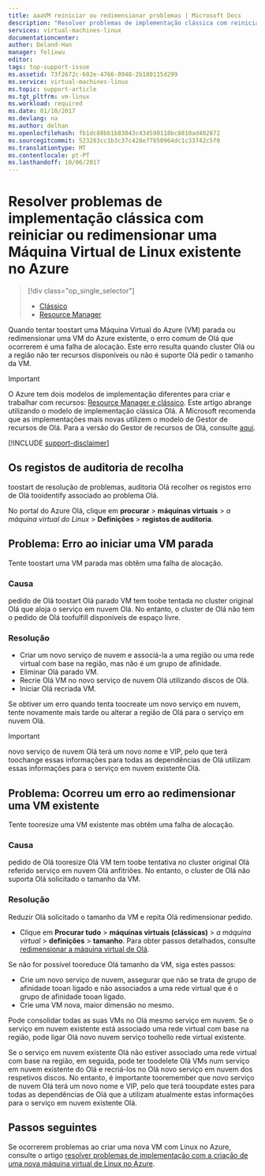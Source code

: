 ```yaml
---
title: aaaVM reiniciar ou redimensionar problemas | Microsoft Docs
description: "Resolver problemas de implementação clássica com reiniciar ou redimensionar uma Máquina Virtual de Linux existente no Azure"
services: virtual-machines-linux
documentationcenter: 
author: Deland-Han
manager: felixwu
editor: 
tags: top-support-issue
ms.assetid: 73f2672c-602e-4766-8948-2b180115d299
ms.service: virtual-machines-linux
ms.topic: support-article
ms.tgt_pltfrm: vm-linux
ms.workload: required
ms.date: 01/10/2017
ms.devlang: na
ms.author: delhan
ms.openlocfilehash: fb1dc88bb1b83043c434590118bc8810ad402872
ms.sourcegitcommit: 523283cc1b3c37c428e77850964dc1c33742c5f0
ms.translationtype: MT
ms.contentlocale: pt-PT
ms.lasthandoff: 10/06/2017
---
```

# <a name="troubleshoot-classic-deployment-issues-with-restarting-or-resizing-an-existing-linux-virtual-machine-in-azure"></a>Resolver problemas de implementação clássica com reiniciar ou redimensionar uma Máquina Virtual de Linux existente no Azure
> [!div class="op_single_selector"]
> * [Clássico](restart-resize-error-troubleshooting.md)
> * [Resource Manager](../restart-resize-error-troubleshooting.md?toc=%2fazure%2fvirtual-machines%2flinux%2ftoc.json)
> 
> 

Quando tentar toostart uma Máquina Virtual do Azure (VM) parada ou redimensionar uma VM do Azure existente, o erro comum de Olá que ocorrerem é uma falha de alocação. Este erro resulta quando cluster Olá ou a região não ter recursos disponíveis ou não é suporte Olá pedir o tamanho da VM.

> [!IMPORTANT] 
> O Azure tem dois modelos de implementação diferentes para criar e trabalhar com recursos: [Resource Manager e clássico](../../../resource-manager-deployment-model.md). Este artigo abrange utilizando o modelo de implementação clássica Olá. A Microsoft recomenda que as implementações mais novas utilizem o modelo de Gestor de recursos de Olá. Para a versão do Gestor de recursos de Olá, consulte [aqui](../restart-resize-error-troubleshooting.md?toc=%2fazure%2fvirtual-machines%2flinux%2ftoc.json).

[!INCLUDE [support-disclaimer](../../../../includes/support-disclaimer.md)]

## <a name="collect-audit-logs"></a>Os registos de auditoria de recolha
toostart de resolução de problemas, auditoria Olá recolher os registos erro de Olá tooidentify associado ao problema Olá.

No portal do Azure Olá, clique em **procurar** > **máquinas virtuais** > *a máquina virtual do Linux*  >   **Definições** > **registos de auditoria**.

## <a name="issue-error-when-starting-a-stopped-vm"></a>Problema: Erro ao iniciar uma VM parada
Tente toostart uma VM parada mas obtêm uma falha de alocação.

### <a name="cause"></a>Causa
pedido de Olá toostart Olá parado VM tem toobe tentada no cluster original Olá que aloja o serviço em nuvem Olá. No entanto, o cluster de Olá não tem o pedido de Olá toofulfill disponíveis de espaço livre.

### <a name="resolution"></a>Resolução
* Criar um novo serviço de nuvem e associá-la a uma região ou uma rede virtual com base na região, mas não é um grupo de afinidade.
* Eliminar Olá parado VM.
* Recrie Olá VM no novo serviço de nuvem Olá utilizando discos de Olá.
* Iniciar Olá recriada VM.

Se obtiver um erro quando tenta toocreate um novo serviço em nuvem, tente novamente mais tarde ou alterar a região de Olá para o serviço em nuvem Olá.

> [!IMPORTANT]
> novo serviço de nuvem Olá terá um novo nome e VIP, pelo que terá toochange essas informações para todas as dependências de Olá utilizam essas informações para o serviço em nuvem existente Olá.
> 
> 

## <a name="issue-error-when-resizing-an-existing-vm"></a>Problema: Ocorreu um erro ao redimensionar uma VM existente
Tente tooresize uma VM existente mas obtêm uma falha de alocação.

### <a name="cause"></a>Causa
pedido de Olá tooresize Olá VM tem toobe tentativa no cluster original Olá referido serviço em nuvem Olá anfitriões. No entanto, o cluster de Olá não suporta Olá solicitado o tamanho da VM.

### <a name="resolution"></a>Resolução
Reduzir Olá solicitado o tamanho da VM e repita Olá redimensionar pedido.

* Clique em **Procurar tudo** > **máquinas virtuais (clássicas)** > *a máquina virtual* > **definições** > **tamanho**. Para obter passos detalhados, consulte [redimensionar a máquina virtual de Olá](https://msdn.microsoft.com/library/dn168976.aspx).

Se não for possível tooreduce Olá tamanho da VM, siga estes passos:

* Crie um novo serviço de nuvem, assegurar que não se trata de grupo de afinidade tooan ligado e não associados a uma rede virtual que é o grupo de afinidade tooan ligado.
* Crie uma VM nova, maior dimensão no mesmo.

Pode consolidar todas as suas VMs no Olá mesmo serviço em nuvem. Se o serviço em nuvem existente está associado uma rede virtual com base na região, pode ligar Olá novo nuvem serviço toohello rede virtual existente.

Se o serviço em nuvem existente Olá não estiver associado uma rede virtual com base na região, em seguida, pode ter toodelete Olá VMs num serviço em nuvem existente do Olá e recriá-los no Olá novo serviço em nuvem dos respetivos discos. No entanto, é importante tooremember que novo serviço de nuvem Olá terá um novo nome e VIP, pelo que terá tooupdate estes para todas as dependências de Olá que a utilizam atualmente estas informações para o serviço em nuvem existente Olá.

## <a name="next-steps"></a>Passos seguintes
Se ocorrerem problemas ao criar uma nova VM com Linux no Azure, consulte o artigo [resolver problemas de implementação com a criação de uma nova máquina virtual de Linux no Azure](../troubleshoot-deployment-new-vm.md?toc=%2fazure%2fvirtual-machines%2flinux%2ftoc.json).

